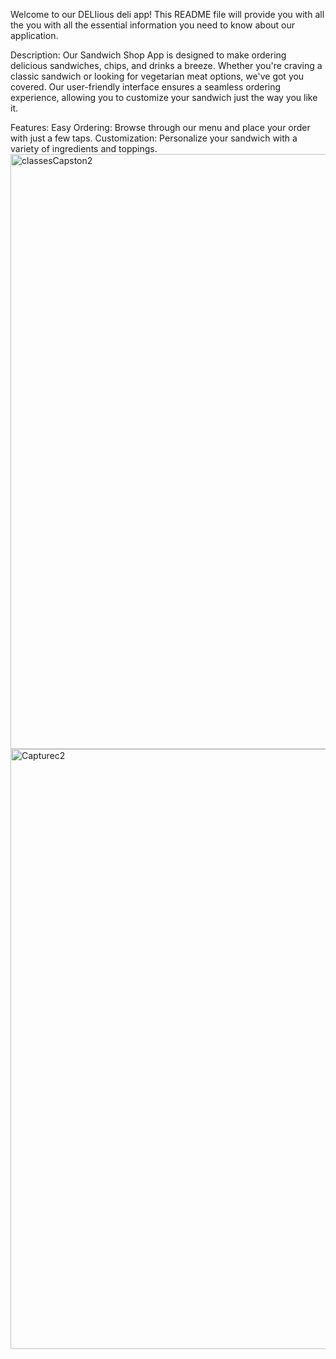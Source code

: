 Welcome to our DELIious deli app! This README file will provide you with all the you with all the essential information you need to know about our application.

Description:
Our Sandwich Shop App is designed to make ordering delicious sandwiches, chips, and drinks a breeze. Whether you're craving a classic sandwich or looking for vegetarian meat options, we've got you covered. Our user-friendly interface ensures a seamless ordering experience, allowing you to customize your sandwich just the way you like it.

Features:
Easy Ordering: Browse through our menu and place your order with just a few taps.
Customization: Personalize your sandwich with a variety of ingredients and toppings.
<img width="952" alt="classesCapston2" src="https://github.com/Tracy292/DeliciousApp/assets/166635642/31e93e53-8abc-40b9-b2df-555988e79611">
<img width="960" alt="Capturec2" src="https://github.com/Tracy292/DeliciousApp/assets/166635642/965b7982-38a1-49f2-a5ff-ce4ae4266517">
